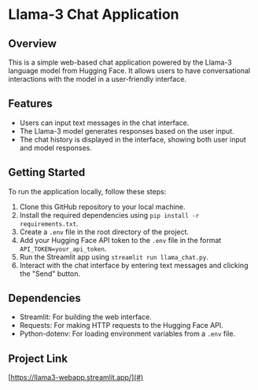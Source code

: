 # Llama-3 Chat Application

## Overview
This is a simple web-based chat application powered by the Llama-3 language model from Hugging Face. It allows users to have conversational interactions with the model in a user-friendly interface.

## Features
- Users can input text messages in the chat interface.
- The Llama-3 model generates responses based on the user input.
- The chat history is displayed in the interface, showing both user input and model responses.

## Getting Started
To run the application locally, follow these steps:
1. Clone this GitHub repository to your local machine.
2. Install the required dependencies using `pip install -r requirements.txt`.
3. Create a `.env` file in the root directory of the project.
4. Add your Hugging Face API token to the `.env` file in the format `API_TOKEN=your_api_token`.
5. Run the Streamlit app using `streamlit run llama_chat.py`.
6. Interact with the chat interface by entering text messages and clicking the "Send" button.

## Dependencies
- Streamlit: For building the web interface.
- Requests: For making HTTP requests to the Hugging Face API.
- Python-dotenv: For loading environment variables from a `.env` file.


## Project Link
[https://llama3-webapp.streamlit.app/](#)
